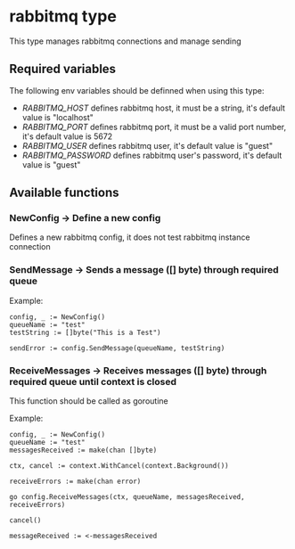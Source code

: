 # rabbitmq type

This type manages rabbitmq connections and manage sending

## Required variables

The following env variables should be definned when using this type:

* *RABBITMQ_HOST* defines rabbitmq host, it must be a string, it's default value is "localhost" 
* *RABBITMQ_PORT* defines rabbitmq port, it must be a valid port number, it's default value is 5672 
* *RABBITMQ_USER* defines rabbitmq user, it's default value is "guest" 
* *RABBITMQ_PASSWORD* defines rabbitmq user's password, it's default value is "guest" 


## Available functions

### NewConfig -> Define a new config

Defines a new rabbitmq config, it does not test rabbitmq instance connection

### SendMessage -> Sends a message ([] byte) through required queue

Example:
```
config, _ := NewConfig()
queueName := "test"
testString := []byte("This is a Test")

sendError := config.SendMessage(queueName, testString)
```

### ReceiveMessages -> Receives messages ([] byte) through required queue until context is closed

This function should be called as goroutine

Example:
```
config, _ := NewConfig()
queueName := "test"
messagesReceived := make(chan []byte)

ctx, cancel := context.WithCancel(context.Background())

receiveErrors := make(chan error)

go config.ReceiveMessages(ctx, queueName, messagesReceived, receiveErrors)

cancel()

messageReceived := <-messagesReceived
```
